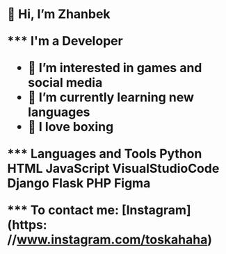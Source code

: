 <h1 align center> 👋 Hi, I’m Zhanbek

*** I'm a Developer
- 👀 I’m interested in games and social media
- 🌱 I’m currently learning new languages
- 🥊 I love boxing

*** Languages and Tools
Python
HTML
JavaScript
VisualStudioCode
Django
Flask
PHP
Figma

*** To contact me:
[Instagram](https: //www.instagram.com/toskahaha)

